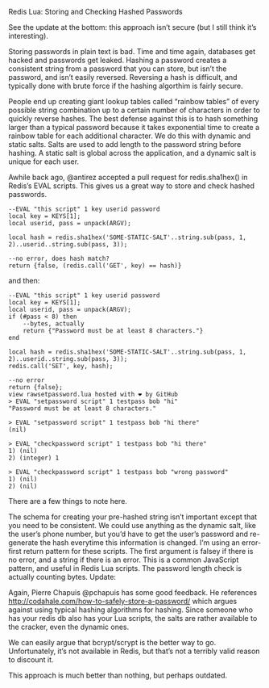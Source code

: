 Redis Lua: Storing and Checking Hashed Passwords

See the update at the bottom: this approach isn’t secure (but I still think it’s interesting).

Storing passwords in plain text is bad. Time and time again, databases get hacked and passwords get leaked. Hashing a password creates a consistent string from a password that you can store, but isn’t the password, and isn’t easily reversed. Reversing a hash is difficult, and typically done with brute force if the hashing algorthim is fairly secure.

People end up creating giant lookup tables called “rainbow tables” of every possible string combination up to a certain number of characters in order to quickly reverse hashes. The best defense against this is to hash something larger than a typical password because it takes exponential time to create a rainbow table for each additional character. We do this with dynamic and static salts. Salts are used to add length to the password string before hashing. A static salt is global across the application, and a dynamic salt is unique for each user.

Awhile back ago, @antirez accepted a pull request for redis.sha1hex() in Redis’s EVAL scripts. This gives us a great way to store and check hashed passwords.

    --EVAL "this script" 1 key userid password
    local key = KEYS[1];
    local userid, pass = unpack(ARGV);
     
    local hash = redis.sha1hex('SOME-STATIC-SALT'..string.sub(pass, 1, 2)..userid..string.sub(pass, 3));
     
    --no error, does hash match?
    return {false, (redis.call('GET', key) == hash)}

and then: 

    --EVAL "this script" 1 key userid password
    local key = KEYS[1];
    local userid, pass = unpack(ARGV);
    if (#pass < 8) then
        --bytes, actually
        return {"Password must be at least 8 characters."}
    end
     
    local hash = redis.sha1hex('SOME-STATIC-SALT'..string.sub(pass, 1, 2)..userid..string.sub(pass, 3));
    redis.call('SET', key, hash);
     
    --no error
    return {false};
    view rawsetpassword.lua hosted with ❤ by GitHub
    > EVAL "setpassword script" 1 testpass bob "hi"
    "Password must be at least 8 characters."

    > EVAL "setpassword script" 1 testpass bob "hi there"
    (nil)

    > EVAL "checkpassword script" 1 testpass bob "hi there"
    1) (nil)
    2) (integer) 1

    > EVAL "checkpassword script" 1 testpass bob "wrong password"
    1) (nil)
    2) (nil)


There are a few things to note here.

The schema for creating your pre-hashed string isn’t important except that you need to be consistent.
We could use anything as the dynamic salt, like the user’s phone number, but you’d have to get the user’s password and re-generate the hash everytime this information is changed.
I’m using an error-first return pattern for these scripts. The first argument is falsey if there is no error, and a string if there is an error. This is a common JavaScript pattern, and useful in Redis Lua scripts.
The password length check is actually counting bytes.
Update:

Again, Pierre Chapuis @pchapuis has some good feedback. He references http://codahale.com/how-to-safely-store-a-password/ which argues against using typical hashing algorithms for hashing. Since someone who has your redis db also has your Lua scripts, the salts are rather available to the cracker, even the dynamic ones.

We can easily argue that bcrypt/scrypt is the better way to go. Unfortunately, it’s not available in Redis, but that’s not a terribly valid reason to discount it.

This approach is much better than nothing, but perhaps outdated.

